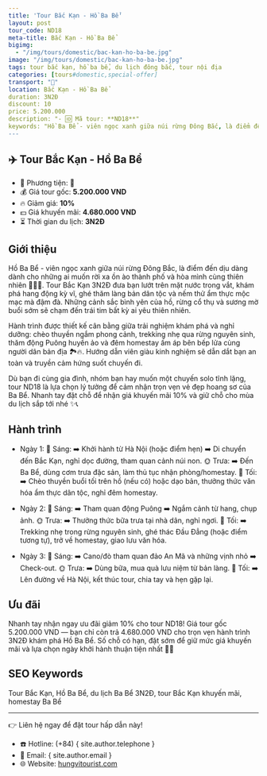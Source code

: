 ```yaml
---
title: 'Tour Bắc Kạn - Hồ Ba Bể'
layout: post
tour_code: ND18
meta-title: Bắc Kạn - Hồ Ba Bể
bigimg:
  - "/img/tours/domestic/bac-kan-ho-ba-be.jpg"
image: "/img/tours/domestic/bac-kan-ho-ba-be.jpg"
tags: tour bắc kạn, hồ ba bể, du lịch đông bắc, tour nội địa
categories: [tours#domestic,special-offer]
transport: "🚌"
location: Bắc Kạn - Hồ Ba Bể
duration: 3N2Đ
discount: 10
price: 5.200.000
description: "- 🆔 Mã tour: **ND18**"
keywords: "Hồ Ba Bể - viên ngọc xanh giữa núi rừng Đông Bắc, là điểm đến dịu dàng dành cho những ai muốn rời xa ồn ào thành phố và hòa mình cùng thiên nhiên 🌿🚣‍♀️. Tour Bắc Kạn 3N2Đ đưa bạn lướt trên mặt nước trong vắt, khám phá hang động kỳ vĩ, ghé thăm làng bản dân tộc và nếm thử ẩm thực mộc mạc mà đậm đà. Những cảnh sắc bình yên của hồ, rừng cổ thụ và sương mờ buổi sớm sẽ chạm đến trái tim bất kỳ ai yêu thiên nhiên."
---
```


## ✈️ Tour Bắc Kạn - Hồ Ba Bể

- 🚗 Phương tiện: **🚌**
- 💰 Giá tour gốc: **5.200.000 VND**
- 🔥 Giảm giá: **10%**
- 💵 Giá khuyến mãi: **4.680.000 VND**
- ⏳ Thời gian du lịch: **3N2Đ**

## Giới thiệu
Hồ Ba Bể - viên ngọc xanh giữa núi rừng Đông Bắc, là điểm đến dịu dàng dành cho những ai muốn rời xa ồn ào thành phố và hòa mình cùng thiên nhiên 🌿🚣‍♀️. Tour Bắc Kạn 3N2Đ đưa bạn lướt trên mặt nước trong vắt, khám phá hang động kỳ vĩ, ghé thăm làng bản dân tộc và nếm thử ẩm thực mộc mạc mà đậm đà. Những cảnh sắc bình yên của hồ, rừng cổ thụ và sương mờ buổi sớm sẽ chạm đến trái tim bất kỳ ai yêu thiên nhiên.

Hành trình được thiết kế cân bằng giữa trải nghiệm khám phá và nghỉ dưỡng: chèo thuyền ngắm phong cảnh, trekking nhẹ qua rừng nguyên sinh, thăm động Puông huyền ảo và đêm homestay ấm áp bên bếp lửa cùng người dân bản địa 🏞️🔥. Hướng dẫn viên giàu kinh nghiệm sẽ dẫn dắt bạn an toàn và truyền cảm hứng suốt chuyến đi.

Dù bạn đi cùng gia đình, nhóm bạn hay muốn một chuyến solo tĩnh lặng, tour ND18 là lựa chọn lý tưởng để cảm nhận trọn vẹn vẻ đẹp hoang sơ của Ba Bể. Nhanh tay đặt chỗ để nhận giá khuyến mãi 10% và giữ chỗ cho mùa du lịch sắp tới nhé ✨📞

## Hành trình
- Ngày 1:
  🌅 Sáng: ➡️ Khởi hành từ Hà Nội (hoặc điểm hẹn) ➡️ Di chuyển đến Bắc Kạn, nghỉ dọc đường, tham quan cảnh núi non.
  🌞 Trưa: ➡️ Đến Ba Bể, dùng cơm trưa đặc sản, làm thủ tục nhận phòng/homestay.
  🌙 Tối: ➡️ Chèo thuyền buổi tối trên hồ (nếu có) hoặc dạo bản, thưởng thức văn hóa ẩm thực dân tộc, nghỉ đêm homestay.

- Ngày 2:
  🌅 Sáng: ➡️ Tham quan động Puông ➡️ Ngắm cảnh từ hang, chụp ảnh.
  🌞 Trưa: ➡️ Thưởng thức bữa trưa tại nhà dân, nghỉ ngơi.
  🌙 Tối: ➡️ Trekking nhẹ trong rừng nguyên sinh, ghé thác Đầu Đẳng (hoặc điểm tương tự), trở về homestay, giao lưu văn hóa.

- Ngày 3:
  🌅 Sáng: ➡️ Cano/đò tham quan đảo An Mã và những vịnh nhỏ ➡️ Check-out.
  🌞 Trưa: ➡️ Dùng bữa, mua quà lưu niệm từ bản làng.
  🌙 Tối: ➡️ Lên đường về Hà Nội, kết thúc tour, chia tay và hẹn gặp lại.

## Ưu đãi
Nhanh tay nhận ngay ưu đãi giảm 10% cho tour ND18! Giá tour gốc 5.200.000 VND — bạn chỉ còn trả 4.680.000 VND cho trọn vẹn hành trình 3N2Đ khám phá Hồ Ba Bể. Số chỗ có hạn, đặt sớm để giữ mức giá khuyến mãi và lựa chọn ngày khởi hành thuận tiện nhất 🎉📩

## SEO Keywords
Tour Bắc Kạn, Hồ Ba Bể, du lịch Ba Bể 3N2Đ, tour Bắc Kạn khuyến mãi, homestay Ba Bể

---

👉 Liên hệ ngay để đặt tour hấp dẫn này!

- ☎️ Hotline: (+84) { site.author.telephone }
- 📧 Email: { site.author.email }
- 🌐 Website: [hungvitourist.com](https://hungvitourist.com)

